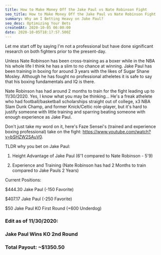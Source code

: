 ```yaml
---
title: How to Make Money Off the Jake Paul vs Nate Robinson Fight
seo_title: How to Make Money Off the Jake Paul vs Nate Robinson Fight
summary: Why am I Betting Heavy on Jake Paul?
seo_desc: Optimizing Your Bets
createdAt: 2020-10-05 06:00:00
date: 2020-10-05T18:17:57.500Z
---
```

Let me start off by saying I'm not a professional but have done significant research on both fighters prior to the present-day.

Unless Nate Robinson has been cross-training as a boxer while in the NBA his whole life I think he has a slim to no chance at winning. Jake Paul has been training in boxing for around 3 years with the likes of Sugar Shane Mosley. Although he has fought no professional atheletes it is safe to say that his boxing fundamentals and IQ is there.

Nate Robinson has had around 2 months to train for the fight leading up to 11/30/2020. Yes, I know what you may be thinking... He's a freak athelete who had football/basketball scholarships straight out of college, x3 NBA Slam Dunk Champ, and former Knick/Celtic role-player, but it's hard to justify someone with little training and sparring beating someone with enough experience as Jake Paul.

Don't just take my word on it, here's Faze Sensei's (trained and experience boxing professional) take on the fight: https://www.youtube.com/watch?v=bSHZW2SAuV0.

TLDR why you bet on Jake Paul:

1. Height Advantage of Jake Paul (6'1 compared to Nate Robinson - 5'9)

2. Experience and Training (Nate Robinson has had 2 Months to train compared to Jake Pauls 2 Years)

Current Positions: 

$444.30 Jake Paul (-150 Favorite) 

$407.17 Jake Paul (-250 Favorite) 

$50 Jake Paul KO First Round (+600 Underdog) 

### Edit as of 11/30/2020: 

### Jake Paul Wins KO 2nd Round

### Total Payout: ~$1350.50 
